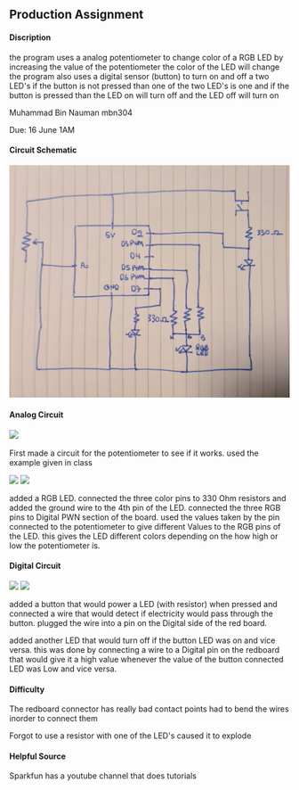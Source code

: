 
## Production Assignment

#### Discription

the program uses a analog potentiometer to change color of a RGB LED by increasing the value of the potentiometer the color of the LED will change the program also uses a digital sensor (button) to turn on and off a two LED's if the button is not pressed than one of the two LED's is one and if the button is pressed than the LED on will turn off and the LED off will turn on

Muhammad Bin Nauman mbn304

Due: 16 June 1AM

#### Circuit Schematic

![](sketch.jpg)


#### Analog Circuit

![](pic1.jpg)

First made a circuit for the potentiometer to see if it works. used the example given in class

![](pic2.jpg)
![](pic3.jpg)

added a RGB LED. connected the three color pins to 330 Ohm resistors and added the ground wire to the 4th pin of the LED. connected the three RGB pins to Digital PWN section of the board. used the values taken by the pin connected to the potentiometer to give different Values to the RGB pins of the LED. this gives the LED different colors depending on the how high or low the potentiometer is.

#### Digital Circuit

![](pic5.jpg)
![](pic6.jpg)

added a button that would power a LED (with resistor) when pressed and connected a wire that would detect if electricity would pass through the button. plugged the wire into a pin on the Digital side of the red board.

added another LED that would turn off if the button LED was on and vice versa. this was done by connecting a wire to a Digital pin on the redboard that would give it a high value whenever the value of the button connected LED was Low and vice versa.


#### Difficulty

The redboard connector has really bad contact points had to bend the wires inorder to connect them

Forgot to use a resistor with one of the LED's caused it to explode

#### Helpful Source

Sparkfun has a youtube channel that does tutorials
